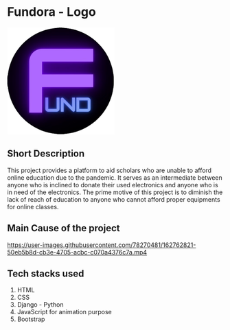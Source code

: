 # Fundora - Logo
<img src="https://github.com/Varshini-k-02/Fundora/blob/main/assets/admin/img/Fundoralogo.png" width="250" height="250" />

## Short Description
This project provides a platform to aid scholars who are unable to afford online education due to the pandemic. It serves as an intermediate between anyone who is inclined to donate their used electronics and anyone who is in need of the electronics. The prime motive of this project is to diminish the lack of reach of education to anyone who cannot afford proper equipments for online classes.

## Main Cause of the project
https://user-images.githubusercontent.com/78270481/162762821-50eb5b8d-cb3e-4705-acbc-c070a4376c7a.mp4

## Tech stacks used
1. HTML
2. CSS
3. Django - Python
4. JavaScript for animation purpose
5. Bootstrap




